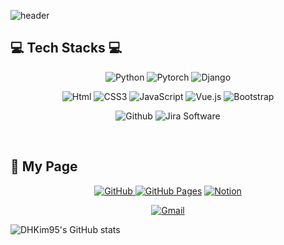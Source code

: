 ![header](https://capsule-render.vercel.app/api?type=waving&color=auto&height=300&section=header&text=Welcome&fontSize=90&animation=fadeIn&fontAlignY=38&desc=Dohun's%20GitHub%20Profile&descAlignY=51&descAlign=62)

## 💻 Tech Stacks 💻

<p align="center" display="inline-block">
  <img alt="Python" src ="https://img.shields.io/badge/Python-3776AB.svg?&style=for-the-badge&logo=Python&logoColor=white"/> <img alt="Pytorch" src ="https://img.shields.io/badge/Pytorch-EE4C2C.svg?&style=for-the-badge&logo=Pytorch&logoColor=white"/> <img alt="Django" src ="https://img.shields.io/badge/Django-092E20.svg?&style=for-the-badge&logo=Django&logoColor=white"/><br/>
</p>

<p align="center" display="inline-block">
    <img alt="Html" src ="https://img.shields.io/badge/HTML-E34F26.svg?&style=for-the-badge&logo=HTML5&logoColor=white"/> <img alt="CSS3" src ="https://img.shields.io/badge/CSS3-FF9933.svg?&style=for-the-badge&logo=CSS3&logoColor=white"/>  <img alt="JavaScript" src ="https://img.shields.io/badge/JavaScript-F7DF1E.svg?&style=for-the-badge&logo=JavaScript&logoColor=white"/> <img alt="Vue.js" src ="https://img.shields.io/badge/Vue.js-4FC08D.svg?&style=for-the-badge&logo=Vue.js&logoColor=white"/> <img alt="Bootstrap" src ="https://img.shields.io/badge/Bootstrap-7952B3.svg?&style=for-the-badge&logo=Bootstrap&logoColor=white"/> <br/>
</p>

<p align="center" display="inline-block">
    <img alt="Github" src ="https://img.shields.io/badge/Github-181717.svg?&style=for-the-badge&logo=Github&logoColor=white"/>  <img alt="Jira Software" src ="https://img.shields.io/badge/Jira Software-0052CC.svg?&style=for-the-badge&logo=Jira Software&logoColor=white"/>
</p>

​    



## 👋 My Page  

<p align="center" display="inline-block">
    <a href = "https://github.com/DHKim95"><img alt="GitHub" src ="https://img.shields.io/badge/GitHub-181717.svg?&style=for-the-badge&logo=GitHub&logoColor=white"/>
</a> <a href = "https://DHKim95.github.io/"><img alt="GitHub Pages" src ="https://img.shields.io/badge/GitHub Pages-222222?&style=for-the-badge&logo=GitHub Pages"/></a> <a href = "https://www.notion.so/4c8dc18952c44c2b937bdf8c71ee8979"><img alt="Notion" src ="https://img.shields.io/badge/Notion-000000.svg?&style=for-the-badge&logo=Notion&logoColor=white"/></a>
</p>
<p align="center" display="inline-block"><a href="mailto:tbvjdkrak2@gmail.com"><img alt="Gmail" src ="https://img.shields.io/badge/Gmail-EA4335.svg?&style=for-the-badge&logo=Gmail&logoColor=white"/></a></p>

![DHKim95's GitHub stats](https://github-readme-stats.vercel.app/api?username=DHKim95&show_icons=true&theme=radical)



